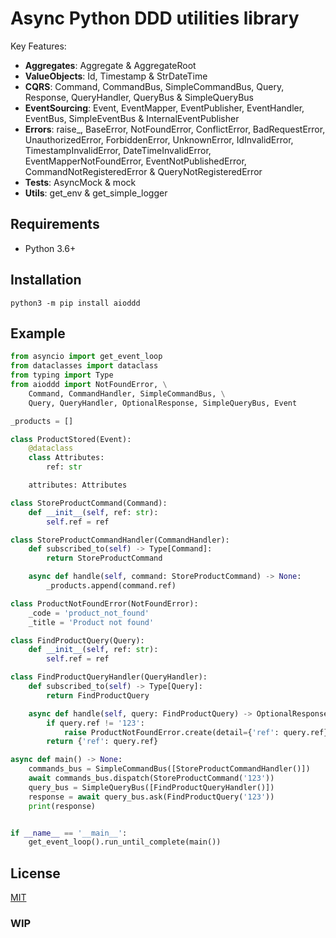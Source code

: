 # Async Python DDD utilities library

Key Features:

* **Aggregates**: Aggregate & AggregateRoot
* **ValueObjects**: Id, Timestamp & StrDateTime
* **CQRS**: Command, CommandBus, SimpleCommandBus, Query, Response, QueryHandler, QueryBus & SimpleQueryBus
* **EventSourcing**: Event, EventMapper, EventPublisher, EventHandler, EventBus, SimpleEventBus & InternalEventPublisher
* **Errors**: raise_, BaseError, NotFoundError, ConflictError, BadRequestError, UnauthorizedError, ForbiddenError, UnknownError, IdInvalidError, TimestampInvalidError, DateTimeInvalidError, EventMapperNotFoundError, EventNotPublishedError, CommandNotRegisteredError & QueryNotRegisteredError
* **Tests**: AsyncMock & mock
* **Utils**: get_env & get_simple_logger

## Requirements

- Python 3.6+

## Installation

```shell
python3 -m pip install aioddd
```

## Example

```python
from asyncio import get_event_loop
from dataclasses import dataclass
from typing import Type
from aioddd import NotFoundError, \
    Command, CommandHandler, SimpleCommandBus, \
    Query, QueryHandler, OptionalResponse, SimpleQueryBus, Event

_products = []

class ProductStored(Event):
    @dataclass
    class Attributes:
        ref: str

    attributes: Attributes

class StoreProductCommand(Command):
    def __init__(self, ref: str):
        self.ref = ref

class StoreProductCommandHandler(CommandHandler):
    def subscribed_to(self) -> Type[Command]:
        return StoreProductCommand

    async def handle(self, command: StoreProductCommand) -> None:
        _products.append(command.ref)

class ProductNotFoundError(NotFoundError):
    _code = 'product_not_found'
    _title = 'Product not found'

class FindProductQuery(Query):
    def __init__(self, ref: str):
        self.ref = ref

class FindProductQueryHandler(QueryHandler):
    def subscribed_to(self) -> Type[Query]:
        return FindProductQuery

    async def handle(self, query: FindProductQuery) -> OptionalResponse:
        if query.ref != '123':
            raise ProductNotFoundError.create(detail={'ref': query.ref})
        return {'ref': query.ref}

async def main() -> None:
    commands_bus = SimpleCommandBus([StoreProductCommandHandler()])
    await commands_bus.dispatch(StoreProductCommand('123'))
    query_bus = SimpleQueryBus([FindProductQueryHandler()])
    response = await query_bus.ask(FindProductQuery('123'))
    print(response)


if __name__ == '__main__':
    get_event_loop().run_until_complete(main())
```

## License

[MIT](https://github.com/ticdenis/python-aioddd/blob/master/LICENSE)


### WIP